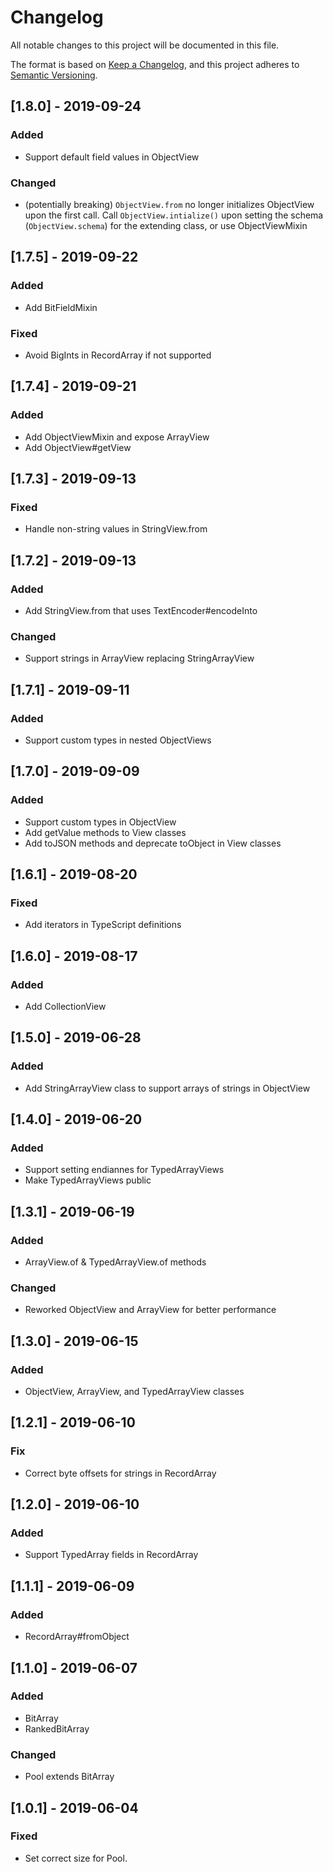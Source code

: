 # Changelog
All notable changes to this project will be documented in this file.

The format is based on [Keep a Changelog](https://keepachangelog.com/en/1.0.0/),
and this project adheres to [Semantic Versioning](https://semver.org/spec/v2.0.0.html).

## [1.8.0] - 2019-09-24
### Added
- Support default field values in ObjectView

### Changed
- (potentially breaking) `ObjectView.from` no longer initializes ObjectView upon the first call.
Call `ObjectView.intialize()` upon setting the schema (`ObjectView.schema`) for the extending class, or use ObjectViewMixin

## [1.7.5] - 2019-09-22
### Added
- Add BitFieldMixin

### Fixed
- Avoid BigInts in RecordArray if not supported

## [1.7.4] - 2019-09-21
### Added
- Add ObjectViewMixin and expose ArrayView
- Add ObjectView#getView

## [1.7.3] - 2019-09-13
### Fixed
- Handle non-string values in StringView.from

## [1.7.2] - 2019-09-13
### Added
- Add StringView.from that uses TextEncoder#encodeInto

### Changed
- Support strings in ArrayView replacing StringArrayView

## [1.7.1] - 2019-09-11
### Added
- Support custom types in nested ObjectViews

## [1.7.0] - 2019-09-09
### Added
- Support custom types in ObjectView
- Add getValue methods to View classes
- Add toJSON methods and deprecate toObject in View classes 

## [1.6.1] - 2019-08-20
### Fixed
- Add iterators in TypeScript definitions

## [1.6.0] - 2019-08-17
### Added
- Add CollectionView

## [1.5.0] - 2019-06-28
### Added
- Add StringArrayView class to support arrays of strings in ObjectView

## [1.4.0] - 2019-06-20
### Added
- Support setting endiannes for TypedArrayViews
- Make TypedArrayViews public

## [1.3.1] - 2019-06-19
### Added
- ArrayView.of & TypedArrayView.of methods

### Changed
- Reworked ObjectView and ArrayView for better performance

## [1.3.0] - 2019-06-15
### Added
- ObjectView, ArrayView, and TypedArrayView classes

## [1.2.1] - 2019-06-10
### Fix
- Correct byte offsets for strings in RecordArray

## [1.2.0] - 2019-06-10
### Added
- Support TypedArray fields in RecordArray

## [1.1.1] - 2019-06-09
### Added
- RecordArray#fromObject

## [1.1.0] - 2019-06-07
### Added
- BitArray
- RankedBitArray

### Changed
- Pool extends BitArray

## [1.0.1] - 2019-06-04
### Fixed
- Set correct size for Pool.